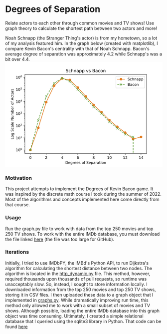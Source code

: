 # Degrees of Separation
Relate actors to each other through common movies and TV shows! Use graph theory to calculate the shortest path between two actors and more!

Noah Schnapp (the Stranger Thing's actor) is from my hometown, so a lot of my analysis featured him. In the graph below (created with matplotlib), I compare Kevin Bacon's centrality with that of Noah Schnapp. Bacon's average degree of separation was approximately 4.2 while Schnapp's was a bit over 4.4.
![Noah Schnapp vs Kevin Bacon's Centrality](https://github.com/adam-wasserman/Degrees_of_Separation/blob/main/graphs/Schnapp_v_Bacon.png)

### Motivation
This project attempts to implement the Degrees of Kevin Bacon game. It was inspired by the discrete math course I took during the summer of 2022. Most of the algorithms and concepts implemented here come directly from that course.

### Usage
Run the graph.py file to work with data from the top 250 movies and top 250 TV shows. To work with the entire IMDb database, you must download the file linked [here](https://drive.google.com/drive/folders/1ZJ-OMo0_KYH3gODvKqrtALVfaEoQWved?usp=sharing) (the file was too large for GitHub).

### Iterations
Initially, I tried to use IMDbPY, the IMBd's Python API, to run Dijkstra's algorithm for calculating the shortest distance between two nodes. The algorithm is located in the [http_dynamic.py](https://github.com/adam-wasserman/Degrees_of_Separation/blob/main/http_dynamic.py) file. This method, however, required thousands upon thousands of pull requests, so runtime was unacceptably slow. So, instead, I sought to store information locally. I downloaded information from the top 250 movies and top 250 TV shows, storing it in CSV files. I then uploaded these data to a graph object that I implemented in [graphs.py](https://github.com/adam-wasserman/Degrees_of_Separation/blob/main/graphs.py). While dramatically improving run time, this method only allowed me to work with a small subset of movies and TV shows. Although possible, loading the entire IMDb database into this graph object was time consuming. Ultimately, I created a simple relational database that I queried using the sqlite3 library in Python. That code can be found [here](https://github.com/adam-wasserman/Degrees_of_Separation/blob/main/sql_dynamic.py)
